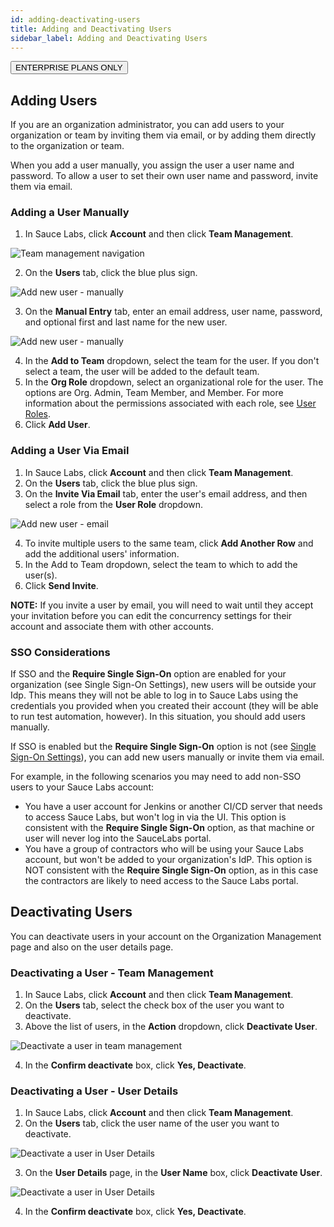 ```yaml
---
id: adding-deactivating-users
title: Adding and Deactivating Users
sidebar_label: Adding and Deactivating Users
---
```

<p><button class="badge-blue">ENTERPRISE PLANS ONLY</button></p>

## Adding Users
If you are an organization administrator, you can add users to your organization or team by inviting them via email, or by adding them directly to the organization or team.

When you add a user manually, you assign the user a user name and password. To allow a user to set their own user name and password, invite them via email.

### Adding a User Manually
1. In Sauce Labs, click **Account** and then click **Team Management**.

<img src="/static/img/team-mgmt/team-mgmt-nav.jpg" alt="Team management navigation">

2. On the **Users** tab, click the blue plus sign.

<img src="/static/img/team-mgmt/add-new-user-nav.jpg" alt="Add new user - manually">

3. On the **Manual Entry** tab, enter an email address, user name, password, and optional first and last name for the new user.

<img src="/static/img/team-mgmt/add-new-user-manual.jpg" alt="Add new user - manually">

4. In the **Add to Team** dropdown, select the team for the user. If you don't select a team, the user will be added to the default team.  
5. In the **Org Role** dropdown, select an organizational role for the user. The options are Org. Admin, Team Member, and Member. For more information about the permissions associated with each role, see [User Roles](https://sauce-docs.com/basics/account-team-management/managing-user-info).
6. Click **Add User**.

### Adding a User Via Email
1. In Sauce Labs, click **Account** and then click **Team Management**.
2. On the **Users** tab, click the blue plus sign.
3. On the **Invite Via Email** tab, enter the user's email address, and then select a role from the **User Role** dropdown.

<img src="/static/img/team-mgmt/add-new-user-email.jpg" alt="Add new user - email">

4. To invite multiple users to the same team, click **Add Another Row** and add the additional users' information.
5. In the Add to Team dropdown, select the team to which to add the user(s).
6. Click **Send Invite**.

**NOTE:** If you invite a user by email, you will need to wait until they accept your invitation before you can edit the concurrency settings for their account and associate them with other accounts.  

### SSO Considerations

If SSO and the **Require Single Sign-On** option are enabled for your organization (see Single Sign-On Settings), new users will be outside your Idp. This means they will not be able to log in to Sauce Labs using the credentials you provided when you created their account (they will be able to run test automation, however). In this situation, you should add users manually.

If SSO is enabled but the **Require Single Sign-On** option is not (see [Single Sign-On Settings](https://sauce-docs.com/basics/account-team-management/org-settings)), you can add new users manually or invite them via email.

For example, in the following scenarios you may need to add non-SSO users to your Sauce Labs account:

- You have a user account for Jenkins or another CI/CD server that needs to access Sauce Labs, but won't log in via the UI. This option is consistent with the **Require Single Sign-On** option, as that machine or user will never log into the SauceLabs portal.
- You have a group of contractors who will be using your Sauce Labs account, but won't be added to your organization's IdP. This option is NOT consistent with the **Require Single Sign-On** option, as in this case the contractors are likely to need access to the Sauce Labs portal.

## Deactivating Users
You can deactivate users in your account on the Organization Management page and also on the user details page.

### Deactivating a User - Team Management
1. In Sauce Labs, click **Account** and then click **Team Management**.
2. On the **Users** tab, select the check box of the user you want to deactivate.
3. Above the list of users, in the **Action** dropdown, click **Deactivate User**.

<img src="/static/img/team-mgmt/deactivate-user-org-mgmt.jpg" alt="Deactivate a user in team management">

4. In the **Confirm deactivate** box, click **Yes, Deactivate**.

### Deactivating a User - User Details
1. In Sauce Labs, click **Account** and then click **Team Management**.
2. On the **Users** tab, click the user name of the user you want to deactivate.

<img src="/static/img/team-mgmt/users-list-username.jpg" alt="Deactivate a user in User Details">

3. On the **User Details** page, in the **User Name** box, click **Deactivate User**.

<img src="/static/img/team-mgmt/deactivate-user-user-details.jpg" alt="Deactivate a user in User Details">

4. In the **Confirm deactivate** box, click **Yes, Deactivate**.
